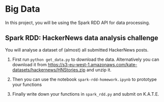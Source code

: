 # Big Data

In this project, you will be using the Spark RDD API for data processing.

## Spark RDD: HackerNews data analysis challenge

You will analyse a dataset of (almost) all submitted HackerNews posts. 

1) First run `python get_data.py` to download the data. Alternatively you can download it from https://s3-eu-west-1.amazonaws.com/kate-datasets/hackernews/HNStories.zip and unzip it.

2) Then you can use the notebook `spark-rdd-homework.ipynb` to prototype your functions
3) Finally write down your functions in `spark_rdd.py` and submit on K.A.T.E.